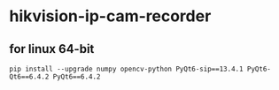 # hikvision-ip-cam-recorder
## for linux 64-bit

```
pip install --upgrade numpy opencv-python PyQt6-sip==13.4.1 PyQt6-Qt6==6.4.2 PyQt6==6.4.2
```
